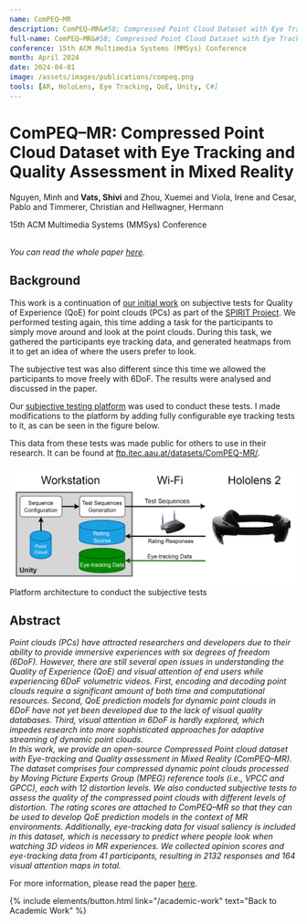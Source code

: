 ```yaml
---
name: ComPEQ–MR
description: ComPEQ–MR&#58; Compressed Point Cloud Dataset with Eye Tracking and Quality Assessment in Mixed Reality. <em>ACM MMSys 2024.</em>
full-name: ComPEQ–MR&#58; Compressed Point Cloud Dataset with Eye Tracking and Quality Assessment in Mixed Reality
conference: 15th ACM Multimedia Systems (MMSys) Conference
month: April 2024
date: 2024-04-01
image: /assets/images/publications/compeq.png
tools: [AR, HoloLens, Eye Tracking, QoE, Unity, C#]
---
```


<div>
<h1> ComPEQ–MR: Compressed Point Cloud Dataset with Eye Tracking and Quality Assessment in Mixed Reality </h1>
<p class="h5"> Nguyen, Minh and <strong>Vats, Shivi</strong> and Zhou, Xuemei and Viola, Irene and Cesar, Pablo and Timmerer, Christian and Hellwagner, Hermann </p>
<p class="h5"> 15th ACM Multimedia Systems (MMSys) Conference </p>
</div>

<p><br /><em>You can read the whole paper <a href="https://dl.acm.org/doi/abs/10.1145/3625468.3652182">here</a>.</em></p>

## Background

This work is a continuation of [our initial work](/academic-work/06-impact) on subjective tests for Quality of Experience (QoE) for point clouds (PCs) as part of the [SPIRIT Project](https://www.spirit-project.eu/). We performed testing again, this time adding a task for the participants to simply move around and look at the point clouds. During this task, we gathered the participants eye tracking data, and generated heatmaps from it to get an idea of where the users prefer to look.

The subjective test was also different since this time we allowed the participants to move freely with 6DoF. The results were analysed and discussed in the paper.

Our [subjective testing platform](/academic-work/01-platform) was used to conduct these tests. I made modifications to the platform by adding fully configurable eye tracking tests to it, as can be seen in the figure below.

This data from these tests was made public for others to use in their research. It can be found at [ftp.itec.aau.at/datasets/ComPEQ-MR/](https://ftp.itec.aau.at/datasets/ComPEQ-MR/).

<div>
<img src="/assets/images/publications/compeq.png" class="img-fluid" alt="Platform architecture to conduct the subjective tests"/>
</div>
<div class="text-center">
    Platform architecture to conduct the subjective tests
</div>

## Abstract

*Point clouds (PCs) have attracted researchers and developers due to their ability to provide immersive experiences with six degrees of freedom (6DoF). However, there are still several open issues in understanding the Quality of Experience (QoE) and visual attention of end users while experiencing 6DoF volumetric videos. First, encoding and decoding point clouds require a significant amount of both time and computational resources. Second, QoE prediction models for dynamic point clouds in 6DoF have not yet been developed due to the lack of visual quality databases. Third, visual attention in 6DoF is hardly explored, which impedes research into more sophisticated approaches for adaptive streaming of dynamic point clouds.*    
*In this work, we provide an open-source Compressed Point cloud dataset with Eye-tracking and Quality assessment in Mixed Reality (ComPEQ–MR). The dataset comprises four compressed dynamic point clouds processed by Moving Picture Experts Group (MPEG) reference tools (i.e., VPCC and GPCC), each with 12 distortion levels. We also conducted subjective tests to assess the quality of the compressed point clouds with different levels of distortion. The rating scores are attached to ComPEQ–MR so that they can be used to develop QoE prediction models in the context of MR environments. Additionally, eye-tracking data for visual saliency is included in this dataset, which is necessary to predict where people look when watching 3D videos in MR experiences. We collected opinion scores and eye-tracking data from 41 participants, resulting in 2132 responses and 164 visual attention maps in total.*

For more information, please read the paper [here](https://dl.acm.org/doi/abs/10.1145/3625468.3652182).


<p class="text-center">
{% include elements/button.html link="/academic-work" text="Back to Academic Work" %}
</p>